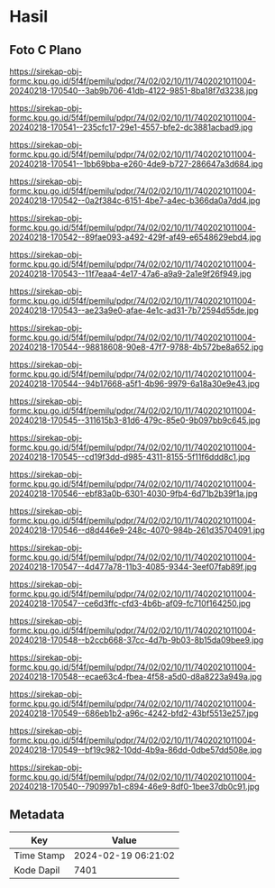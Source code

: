 # Hasil

## Foto C Plano

https://sirekap-obj-formc.kpu.go.id/5f4f/pemilu/pdpr/74/02/02/10/11/7402021011004-20240218-170540--3ab9b706-41db-4122-9851-8ba18f7d3238.jpg

https://sirekap-obj-formc.kpu.go.id/5f4f/pemilu/pdpr/74/02/02/10/11/7402021011004-20240218-170541--235cfc17-29e1-4557-bfe2-dc3881acbad9.jpg

https://sirekap-obj-formc.kpu.go.id/5f4f/pemilu/pdpr/74/02/02/10/11/7402021011004-20240218-170541--1bb69bba-e260-4de9-b727-286647a3d684.jpg

https://sirekap-obj-formc.kpu.go.id/5f4f/pemilu/pdpr/74/02/02/10/11/7402021011004-20240218-170542--0a2f384c-6151-4be7-a4ec-b366da0a7dd4.jpg

https://sirekap-obj-formc.kpu.go.id/5f4f/pemilu/pdpr/74/02/02/10/11/7402021011004-20240218-170542--89fae093-a492-429f-af49-e6548629ebd4.jpg

https://sirekap-obj-formc.kpu.go.id/5f4f/pemilu/pdpr/74/02/02/10/11/7402021011004-20240218-170543--11f7eaa4-4e17-47a6-a9a9-2a1e9f26f949.jpg

https://sirekap-obj-formc.kpu.go.id/5f4f/pemilu/pdpr/74/02/02/10/11/7402021011004-20240218-170543--ae23a9e0-afae-4e1c-ad31-7b72594d55de.jpg

https://sirekap-obj-formc.kpu.go.id/5f4f/pemilu/pdpr/74/02/02/10/11/7402021011004-20240218-170544--98818608-90e8-47f7-9788-4b572be8a652.jpg

https://sirekap-obj-formc.kpu.go.id/5f4f/pemilu/pdpr/74/02/02/10/11/7402021011004-20240218-170544--94b17668-a5f1-4b96-9979-6a18a30e9e43.jpg

https://sirekap-obj-formc.kpu.go.id/5f4f/pemilu/pdpr/74/02/02/10/11/7402021011004-20240218-170545--311615b3-81d6-479c-85e0-9b097bb9c645.jpg

https://sirekap-obj-formc.kpu.go.id/5f4f/pemilu/pdpr/74/02/02/10/11/7402021011004-20240218-170545--cd19f3dd-d985-4311-8155-5f11f6ddd8c1.jpg

https://sirekap-obj-formc.kpu.go.id/5f4f/pemilu/pdpr/74/02/02/10/11/7402021011004-20240218-170546--ebf83a0b-6301-4030-9fb4-6d71b2b39f1a.jpg

https://sirekap-obj-formc.kpu.go.id/5f4f/pemilu/pdpr/74/02/02/10/11/7402021011004-20240218-170546--d8d446e9-248c-4070-984b-261d35704091.jpg

https://sirekap-obj-formc.kpu.go.id/5f4f/pemilu/pdpr/74/02/02/10/11/7402021011004-20240218-170547--4d477a78-11b3-4085-9344-3eef07fab89f.jpg

https://sirekap-obj-formc.kpu.go.id/5f4f/pemilu/pdpr/74/02/02/10/11/7402021011004-20240218-170547--ce6d3ffc-cfd3-4b6b-af09-fc710f164250.jpg

https://sirekap-obj-formc.kpu.go.id/5f4f/pemilu/pdpr/74/02/02/10/11/7402021011004-20240218-170548--b2ccb668-37cc-4d7b-9b03-8b15da09bee9.jpg

https://sirekap-obj-formc.kpu.go.id/5f4f/pemilu/pdpr/74/02/02/10/11/7402021011004-20240218-170548--ecae63c4-fbea-4f58-a5d0-d8a8223a949a.jpg

https://sirekap-obj-formc.kpu.go.id/5f4f/pemilu/pdpr/74/02/02/10/11/7402021011004-20240218-170549--686eb1b2-a96c-4242-bfd2-43bf5513e257.jpg

https://sirekap-obj-formc.kpu.go.id/5f4f/pemilu/pdpr/74/02/02/10/11/7402021011004-20240218-170549--bf19c982-10dd-4b9a-86dd-0dbe57dd508e.jpg

https://sirekap-obj-formc.kpu.go.id/5f4f/pemilu/pdpr/74/02/02/10/11/7402021011004-20240218-170540--790997b1-c894-46e9-8df0-1bee37db0c91.jpg


## Metadata

| Key        | Value               |
| ---------- | ------------------- |
| Time Stamp | 2024-02-19 06:21:02 |
| Kode Dapil | 7401                |



